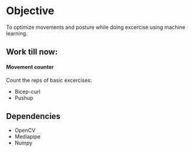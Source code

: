 # Objective
To optimize movements and posture while doing excercise using machine learning.
## Work till now:
####  Movement counter
Count the reps of basic excercises:
* Bicep-curl 
* Pushup 
## Dependencies 
* OpenCV
* Mediapipe
* Numpy

